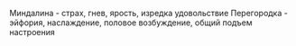 Миндалина - страх, гнев, ярость, изредка удовольствие
Перегородка - эйфория, наслаждение, половое возбуждение, общий подъем настроения